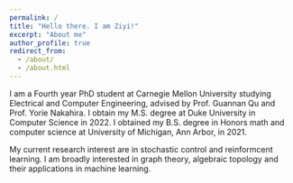 ```yaml
---
permalink: /
title: "Hello there. I am Ziyi!"
excerpt: "About me"
author_profile: true
redirect_from: 
  - /about/
  - /about.html
---
```


I am a Fourth year PhD student at Carnegie Mellon University studying Electrical and Computer Engineering, advised by Prof. Guannan Qu and Prof. Yorie Nakahira. I obtain my M.S. degree at Duke University in Computer Science in 2022. I obtained my B.S. degree in Honors math and computer science at University of Michigan, Ann Arbor, in 2021. 

My current research interest are in stochastic control and reinformcent learning. I am broadly interested in graph theory, algebraic topology and their applications in machine learning. 

